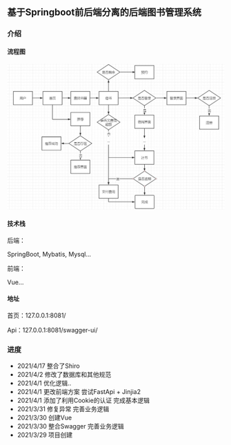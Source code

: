## 基于Springboot前后端分离的后端图书管理系统

### 介绍

#### 流程图

![](./流程.jpg)

#### 技术栈
后端：

SpringBoot, Mybatis, Mysql...

前端：

Vue...

#### 地址

首页：127.0.0.1:8081/

Api：127.0.0.1:8081/swagger-ui/

### 进度
- 2021/4/17 整合了Shiro
- 2021/4/2 修改了数据库和其他规范 
- 2021/4/1 优化逻辑..
- 2021/4/1 更改前端方案  尝试FastApi + Jinjia2
- 2021/4/1 添加了利用Cookie的认证 完成基本逻辑
- 2021/3/31 修复异常 完善业务逻辑
- 2021/3/30 创建Vue
- 2021/3/30 整合Swagger 完善业务逻辑
- 2021/3/29 项目创建